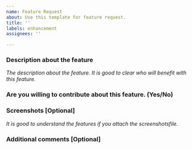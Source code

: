 ```yaml
---
name: Feature Request
about: Use this template for feature request.
title: ''
labels: enhancement
assignees: ''

---
```


### Description about the feature

*The description about the feature. It is good to clear who will benefit with*
*this feature.*

### Are you willing to contribute about this feature. (Yes/No)

### Screenshots [Optional]  

*It is good to understand the features if you attach the screenshotsfile.*

### Additional comments [Optional]
